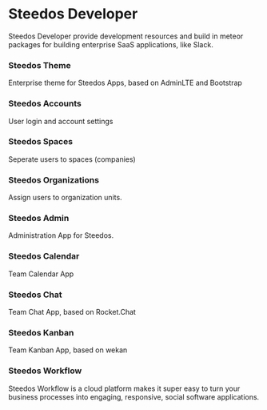 # Steedos Developer

Steedos Developer provide development resources and build in meteor packages for building enterprise SaaS applications, like Slack.

### Steedos Theme 
Enterprise theme for Steedos Apps, based on AdminLTE and Bootstrap

### Steedos Accounts
User login and account settings

### Steedos Spaces
Seperate users to spaces (companies)

### Steedos Organizations
Assign users to organization units.

### Steedos Admin
Administration App for Steedos.

### Steedos Calendar
Team Calendar App

### Steedos Chat
Team Chat App, based on Rocket.Chat

### Steedos Kanban
Team Kanban App, based on wekan

### Steedos Workflow
Steedos Workflow is a cloud platform makes it super easy to turn your business processes into engaging, responsive, social software applications.
